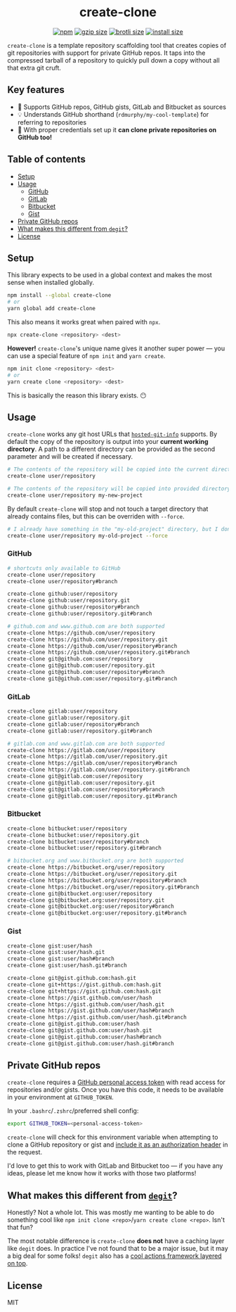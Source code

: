<h1 align="center">
  create-clone
</h1>
<p align="center">
  <a href="https://www.npmjs.org/package/create-clone"><img src="https://badgen.net/npm/v/create-clone" alt="npm"></a>
  <a href="https://unpkg.com/create-clone/dist/index.js"><img src="https://badgen.net/badgesize/gzip/https://unpkg.com/create-clone/dist/index.js" alt="gzip size"></a>
  <a href="https://unpkg.com/create-clone/dist/index.js"><img src="https://badgen.net/badgesize/brotli/https://unpkg.com/create-clone/dist/index.js" alt="brotli size"></a>
  <a href="https://packagephobia.now.sh/result?p=create-clone"><img src="https://badgen.net/packagephobia/install/create-clone" alt="install size"></a>
</p>

`create-clone` is a template repository scaffolding tool that creates copies of git repositories with support for private GitHub repos. It taps into the compressed tarball of a repository to quickly pull down a copy without all that extra git cruft.

## Key features

- 🎏 Supports GitHub repos, GitHub gists, GitLab and Bitbucket as sources
- 💡 Understands GitHub shorthand (`rdmurphy/my-cool-template`) for referring to repositories
- 🔐 With proper credentials set up it **can clone private repositories on GitHub too!**

## Table of contents

<!-- START doctoc generated TOC please keep comment here to allow auto update -->
<!-- DON'T EDIT THIS SECTION, INSTEAD RE-RUN doctoc TO UPDATE -->

- [Setup](#setup)
- [Usage](#usage)
  - [GitHub](#github)
  - [GitLab](#gitlab)
  - [Bitbucket](#bitbucket)
  - [Gist](#gist)
- [Private GitHub repos](#private-github-repos)
- [What makes this different from `degit`?](#what-makes-this-different-from-degit)
- [License](#license)

<!-- END doctoc generated TOC please keep comment here to allow auto update -->

## Setup

This library expects to be used in a global context and makes the most sense when installed globally.

```sh
npm install --global create-clone
# or
yarn global add create-clone
```

This also means it works great when paired with `npx`.

```sh
npx create-clone <repository> <dest>
```

**However!** `create-clone`'s unique name gives it another super power &mdash; you can use a special feature of `npm init` and `yarn create`.

```sh
npm init clone <repository> <dest>
# or
yarn create clone <repository> <dest>
```

This is basically the reason this library exists. 😶

## Usage

`create-clone` works any git host URLs that [`hosted-git-info`](https://github.com/npm/hosted-git-info) supports. By default the copy of the repository is output into your **current working directory**. A path to a different directory can be provided as the second parameter and will be created if necessary.

```sh
# The contents of the repository will be copied into the current directory
create-clone user/repository

# The contents of the repository will be copied into provided directory (and created if necessary)
create-clone user/repository my-new-project
```

By default `create-clone` will stop and not touch a target directory that already contains files, but this can be overriden with `--force`.

```sh
# I already have something in the "my-old-project" directory, but I don't care
create-clone user/repository my-old-project --force
```

### GitHub

```sh
# shortcuts only available to GitHub
create-clone user/repository
create-clone user/repository#branch

create-clone github:user/repository
create-clone github:user/repository.git
create-clone github:user/repository#branch
create-clone github:user/repository.git#branch

# github.com and www.github.com are both supported
create-clone https://github.com/user/repository
create-clone https://github.com/user/repository.git
create-clone https://github.com/user/repository#branch
create-clone https://github.com/user/repository.git#branch
create-clone git@github.com:user/repository
create-clone git@github.com:user/repository.git
create-clone git@github.com:user/repository#branch
create-clone git@github.com:user/repository.git#branch
```

### GitLab

```sh
create-clone gitlab:user/repository
create-clone gitlab:user/repository.git
create-clone gitlab:user/repository#branch
create-clone gitlab:user/repository.git#branch

# gitlab.com and www.gitlab.com are both supported
create-clone https://gitlab.com/user/repository
create-clone https://gitlab.com/user/repository.git
create-clone https://gitlab.com/user/repository#branch
create-clone https://gitlab.com/user/repository.git#branch
create-clone git@gitlab.com:user/repository
create-clone git@gitlab.com:user/repository.git
create-clone git@gitlab.com:user/repository#branch
create-clone git@gitlab.com:user/repository.git#branch
```

### Bitbucket

```sh
create-clone bitbucket:user/repository
create-clone bitbucket:user/repository.git
create-clone bitbucket:user/repository#branch
create-clone bitbucket:user/repository.git#branch

# bitbucket.org and www.bitbucket.org are both supported
create-clone https://bitbucket.org/user/repository
create-clone https://bitbucket.org/user/repository.git
create-clone https://bitbucket.org/user/repository#branch
create-clone https://bitbucket.org/user/repository.git#branch
create-clone git@bitbucket.org:user/repository
create-clone git@bitbucket.org:user/repository.git
create-clone git@bitbucket.org:user/repository#branch
create-clone git@bitbucket.org:user/repository.git#branch
```

### Gist

```sh
create-clone gist:user/hash
create-clone gist:user/hash.git
create-clone gist:user/hash#branch
create-clone gist:user/hash.git#branch

create-clone git@gist.github.com:hash.git
create-clone git+https://gist.github.com:hash.git
create-clone git+https://gist.github.com:hash.git
create-clone https://gist.github.com/user/hash
create-clone https://gist.github.com/user/hash.git
create-clone https://gist.github.com/user/hash#branch
create-clone https://gist.github.com/user/hash.git#branch
create-clone git@gist.github.com:user/hash
create-clone git@gist.github.com:user/hash.git
create-clone git@gist.github.com:user/hash#branch
create-clone git@gist.github.com:user/hash.git#branch
```

## Private GitHub repos

`create-clone` requires a [GitHub personal access token](https://help.github.com/en/articles/creating-a-personal-access-token-for-the-command-line) with read access for repositories and/or gists. Once you have this code, it needs to be available in your environment at `GITHUB_TOKEN`.

In your `.bashrc`/`.zshrc`/preferred shell config:

```sh
export GITHUB_TOKEN=<personal-access-token>
```

`create-clone` will check for this environment variable when attempting to clone a GitHub repository or gist and [include it as an authorization header](https://developer.github.com/v3/#authentication) in the request.

I'd love to get this to work with GitLab and Bitbucket too &mdash; if you have any ideas, please let me know how it works with those two platforms!

## What makes this different from [`degit`](https://github.com/Rich-Harris/degit)?

Honestly? Not a whole lot. This was mostly me wanting to be able to do something cool like `npm init clone <repo>`/`yarn create clone <repo>`. Isn't that fun?

The most notable difference is `create-clone` **does not** have a caching layer like `degit` does. In practice I've not found that to be a major issue, but it may a big deal for some folks! `degit` also has a [cool actions framework layered on top](https://github.com/Rich-Harris/degit#actions).

## License

MIT
